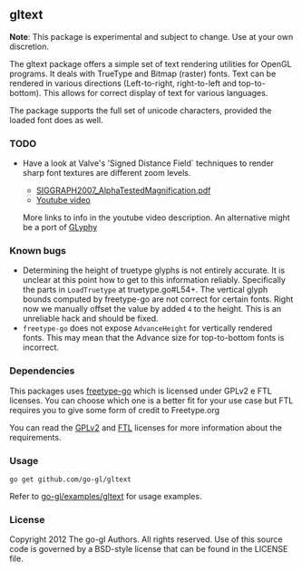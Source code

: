 ## gltext

**Note**: This package is experimental and subject to change.
Use at your own discretion.

The gltext package offers a simple set of text rendering utilities for OpenGL
programs. It deals with TrueType and Bitmap (raster) fonts. Text can be
rendered in various directions (Left-to-right, right-to-left and top-to-bottom).
This allows for correct display of text for various languages.

The package supports the full set of unicode characters, provided the loaded
font does as well.


### TODO

* Have a look at Valve's 'Signed Distance Field` techniques to render
  sharp font textures are different zoom levels.

  * [SIGGRAPH2007_AlphaTestedMagnification.pdf](http://www.valvesoftware.com/publications/2007/SIGGRAPH2007_AlphaTestedMagnification.pdf)
  * [Youtube video](http://www.youtube.com/watch?v=CGZRHJvJYIg)
  
  More links to info in the youtube video description.
  An alternative might be a port of [GLyphy](http://code.google.com/p/glyphy/)


### Known bugs

* Determining the height of truetype glyphs is not entirely accurate.
  It is unclear at this point how to get to this information reliably.
  Specifically the parts in `LoadTruetype` at truetype.go#L54+.
  The vertical glyph bounds computed by freetype-go are not correct for
  certain fonts. Right now we manually offset the value by added `4` to
  the height. This is an unreliable hack and should be fixed.
* `freetype-go` does not expose `AdvanceHeight` for vertically rendered fonts.
  This may mean that the Advance size for top-to-bottom fonts is incorrect.


### Dependencies

This packages uses [freetype-go](https://code.google.com/p/freetype-go) which is licensed 
under GPLv2 e FTL licenses. You can choose which one is a better fit for your 
use case but FTL requires you to give some form of credit to Freetype.org

You can read the [GPLv2](https://code.google.com/p/freetype-go/source/browse/licenses/gpl.txt)
and [FTL](https://code.google.com/p/freetype-go/source/browse/licenses/ftl.txt)
licenses for more information about the requirements.

### Usage

    go get github.com/go-gl/gltext

Refer to [go-gl/examples/gltext][ex] for usage examples.

[ex]: https://github.com/go-gl/examples/tree/64b743f99c4e9151c09563e9be3339441eb9296b/gltext


### License

Copyright 2012 The go-gl Authors. All rights reserved.
Use of this source code is governed by a BSD-style
license that can be found in the LICENSE file.

